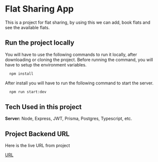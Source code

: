 
# Flat Sharing App

This is a project for flat sharing, by using this we can add, book flats and see the available flats.


## Run the project locally

You will have to use the following commands to run it locally, after downloading or cloning the project.
Before running the command, you will have to setup the environment variables.  

```bash
  npm install
```

After install you will have to run the following command to start the server.

```bash
  npm run start:dev
```

## Tech Used in this project

**Server:** Node, Express, JWT, Prisma, Postgres, Typescript, etc. 

## Project Backend URL

Here is the live URL from project

[URL](https://flat-sharing-ass-8-three.vercel.app/)
    